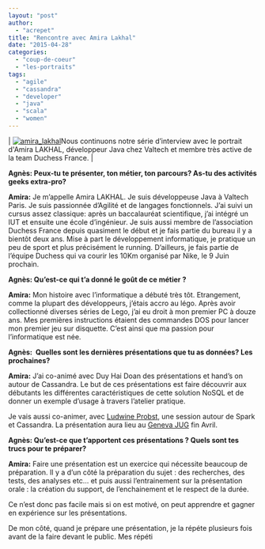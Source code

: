 ```yaml
---
layout: "post"
author: 
  - "acrepet"
title: "Rencontre avec Amira Lakhal"
date: "2015-04-28"
categories: 
  - "coup-de-coeur"
  - "les-portraits"
tags: 
  - "agile"
  - "cassandra"
  - "developer"
  - "java"
  - "scala"
  - "women"
---
```


| [![amira_lakhal](/assets/2015/04/2015-04-28-rencontre-avec-amira-lakhal/amira_lakhal-150x150.png)](http://www.duchess-france.org/wp-content/uploads/2015/04/amira_lakhal.png)Nous continuons notre série d’interview avec le portrait d'Amira LAKHAL, développeur Java chez Valtech et membre très active de la team Duchess France. |

**Agnès: Peux-tu te présenter, ton métier, ton parcours? As-tu des activités geeks extra-pro?**

**Amira:** Je m’appelle Amira LAKHAL. Je suis développeuse Java à Valtech Paris. Je suis passionnée d’Agilité et de langages fonctionnels. J’ai suivi un cursus assez classique: après un baccalauréat scientifique, j’ai intégré un IUT et ensuite une école d’ingénieur. Je suis aussi membre de l’association Duchess France depuis quasiment le début et je fais partie du bureau il y a bientôt deux ans. Mise à part le développement informatique, je pratique un peu de sport et plus précisément le running. D’ailleurs, je fais partie de l’équipe Duchess qui va courir les 10Km organisé par Nike, le 9 Juin prochain.

**Agnès: Qu’est-ce qui t’a donné le goût de ce métier ?**

**Amira:** Mon histoire avec l’informatique a débuté très tôt. Etrangement, comme la plupart des développeurs, j’étais accro au légo. Après avoir collectionné diverses séries de Lego, j’ai eu droit à mon premier PC à douze ans. Mes premières instructions étaient des commandes DOS pour lancer mon premier jeu sur disquette. C’est ainsi que ma passion pour l’informatique est née.

**Agnès:  Quelles sont les dernières présentations que tu as données? Les prochaines?**

**Amira:** J’ai co-animé avec Duy Hai Doan des présentations et hand’s on autour de Cassandra. Le but de ces présentations est faire découvrir aux débutants les différentes caractéristiques de cette solution NoSQL et de donner un exemple d’usage à travers l’atelier pratique.

Je vais aussi co-animer, avec [Ludwine Probst](http://www.duchess-france.org/rolemodel/ludwine-probst/), une session autour de Spark et Cassandra. La présentation aura lieu au [Geneva JUG](http://genevajug.ch/) fin Avril.

**Agnès: Qu’est-ce que t’apportent ces présentations ? Quels sont tes trucs pour te préparer?**

**Amira:** Faire une présentation est un exercice qui nécessite beaucoup de préparation. Il y a d’un côté la préparation du sujet : des recherches, des tests, des analyses etc… et puis aussi l’entrainement sur la présentation orale : la création du support, de l’enchainement et le respect de la durée.

Ce n’est donc pas facile mais si on est motivé, on peut apprendre et gagner en expérience sur les présentations.

De mon côté, quand je prépare une présentation, je la répéte plusieurs fois avant de la faire devant le public. Mes répéti
